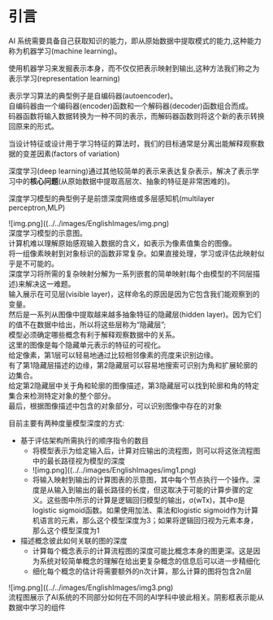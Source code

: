 # 引言
AI 系统需要具备自己获取知识的能力，即从原始数据中提取模式的能力,这种能力称为机器学习(machine learning)。

使用机器学习来发掘表示本身，而不仅仅把表示映射到输出,这种方法我们称之为表示学习(representation learning)

表示学习算法的典型例子是自编码器(autoencoder)。<br>自编码器由一个编码器(encoder)函数和一个解码器(decoder)函数组合而成。<br>码器函数将输入数据转换为一种不同的表示，而解码器函数则将这个新的表示转换回原来的形式。

当设计特征或设计用于学习特征的算法时，我们的目标通常是分离出能解释观察数据的变差因素(factors of variation)

深度学习(deep learning)通过其他较简单的表示来表达复杂表示，解决了表示学习中的**核心问题**(从原始数据中提取高层次、抽象的特征是非常困难的)。

深度学习模型的典型例子是前馈深度网络或多层感知机(multilayer perceptron,MLP)

![img.png]((../../images/EnglishImages/img.png)<br>
深度学习模型的示意图。<br>计算机难以理解原始感观输入数据的含义，如表示为像素值集合的图像。<br>将一组像素映射到对象标识的函数非常复杂。如果直接处理，学习或评估此映射似乎是不可能的。<br>深度学习将所需的复杂映射分解为一系列嵌套的简单映射(每个由模型的不同层描述)来解决这一难题。<br>输入展示在可见层(visible layer)，这样命名的原因是因为它包含我们能观察到的变量。<br>然后是一系列从图像中提取越来越多抽象特征的隐藏层(hidden layer)。因为它们的值不在数据中给出，所以将这些层称为“隐藏层”;<br>模型必须确定哪些概念有利于解释观察数据中的关系。<br>这里的图像是每个隐藏单元表示的特征的可视化。<br>给定像素，第1层可以轻易地通过比较相邻像素的亮度来识别边缘。<br>有了第1隐藏层描述的边缘，第2隐藏层可以容易地搜索可识别为角和扩展轮廓的边集合。<br>给定第2隐藏层中关于角和轮廓的图像描述，第3隐藏层可以找到轮廓和角的特定集合来检测特定对象的整个部分。<br>最后，根据图像描述中包含的对象部分，可以识别图像中存在的对象

目前主要有两种度量模型深度的方式:
- 基于评估架构所需执行的顺序指令的数目
    - 将模型表示为给定输入后，计算对应输出的流程图，则可以将这张流程图中的最长路径视为模型的深度
    - ![img.png]((../../images/EnglishImages/img1.png)
    - 将输入映射到输出的计算图表的示意图，其中每个节点执行一个操作。深度是从输入到输出的最长路径的长度，但这取决于可能的计算步骤的定义。这些图中所示的计算是逻辑回归模型的输出，σ(wTx)，其中σ是logistic sigmoid函数。如果使用加法、乘法和logistic sigmoid作为计算机语言的元素，那么这个模型深度为3；如果将逻辑回归视为元素本身，那么这个模型深度为1
- 描述概念彼此如何关联的图的深度
  - 计算每个概念表示的计算流程图的深度可能比概念本身的图更深。这是因为系统对较简单概念的理解在给出更复杂概念的信息后可以进一步精细化
  - 细化每个概念的估计将需要额外的n次计算，那么计算的图将包含2n层

![img.png]((../../images/EnglishImages/img3.png)<br>
流程图展示了AI系统的不同部分如何在不同的AI学科中彼此相关。阴影框表示能从数据中学习的组件